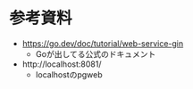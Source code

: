 # 参考資料
- https://go.dev/doc/tutorial/web-service-gin
  - Goが出してる公式のドキュメント
- http://localhost:8081/
  - localhostのpgweb